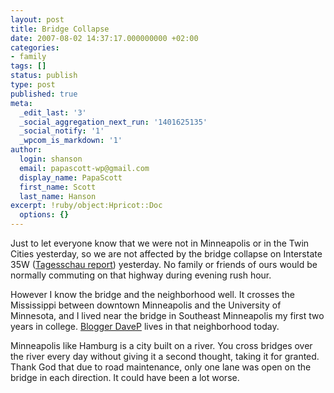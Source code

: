 ```yaml
---
layout: post
title: Bridge Collapse
date: 2007-08-02 14:37:17.000000000 +02:00
categories:
- family
tags: []
status: publish
type: post
published: true
meta:
  _edit_last: '3'
  _social_aggregation_next_run: '1401625135'
  _social_notify: '1'
  _wpcom_is_markdown: '1'
author:
  login: shanson
  email: papascott-wp@gmail.com
  display_name: PapaScott
  first_name: Scott
  last_name: Hanson
excerpt: !ruby/object:Hpricot::Doc
  options: {}
---
```

<p>Just to let everyone know that we were not in Minneapolis or in the Twin Cities yesterday, so we are not affected by the bridge collapse on Interstate 35W (<a href="http://www.tagesschau.de/aktuell/meldungen/0,1185,OID7216112_TYP_THE_NAV_REF3,00.html">Tagesschau report</a>) yesterday. No family or friends of ours would be normally commuting on that highway during evening rush hour.</p>
<p>However I know the bridge and the neighborhood well. It crosses the Mississippi between downtown Minneapolis and the University of Minnesota, and I lived near the bridge in Southeast Minneapolis my first two years in college. <a href="http://davespicks.com/">Blogger DaveP</a> lives in that neighborhood today.</p>
<p>Minneapolis like Hamburg is a city built on a river. You cross bridges over the river every day without giving it a second thought, taking it for granted. Thank God that due to road maintenance, only one lane was open on the bridge in each direction. It could have been a lot worse.</p>
